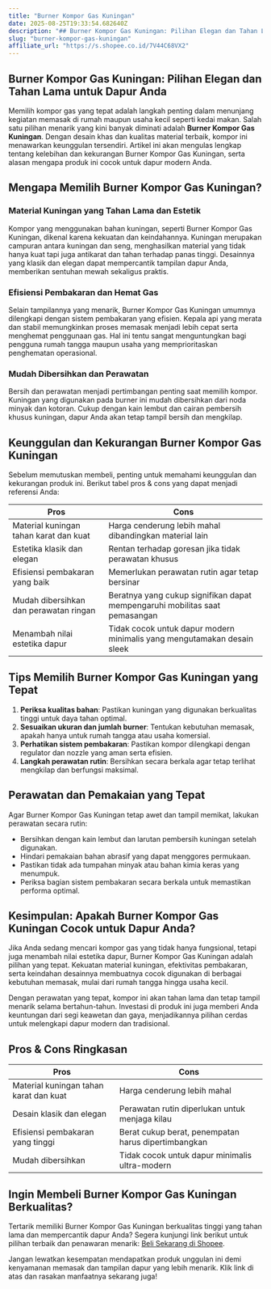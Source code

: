 ```yaml
---
title: "Burner Kompor Gas Kuningan"
date: 2025-08-25T19:33:54.682640Z
description: "## Burner Kompor Gas Kuningan: Pilihan Elegan dan Tahan Lama untuk Dapur Anda..."
slug: "burner-kompor-gas-kuningan"
affiliate_url: "https://s.shopee.co.id/7V44C68VX2"
---
```

## Burner Kompor Gas Kuningan: Pilihan Elegan dan Tahan Lama untuk Dapur Anda

Memilih kompor gas yang tepat adalah langkah penting dalam menunjang kegiatan memasak di rumah maupun usaha kecil seperti kedai makan. Salah satu pilihan menarik yang kini banyak diminati adalah **Burner Kompor Gas Kuningan**. Dengan desain khas dan kualitas material terbaik, kompor ini menawarkan keunggulan tersendiri. Artikel ini akan mengulas lengkap tentang kelebihan dan kekurangan Burner Kompor Gas Kuningan, serta alasan mengapa produk ini cocok untuk dapur modern Anda.

## Mengapa Memilih Burner Kompor Gas Kuningan?

### Material Kuningan yang Tahan Lama dan Estetik

Kompor yang menggunakan bahan kuningan, seperti Burner Kompor Gas Kuningan, dikenal karena kekuatan dan keindahannya. Kuningan merupakan campuran antara kuningan dan seng, menghasilkan material yang tidak hanya kuat tapi juga antikarat dan tahan terhadap panas tinggi. Desainnya yang klasik dan elegan dapat mempercantik tampilan dapur Anda, memberikan sentuhan mewah sekaligus praktis.

### Efisiensi Pembakaran dan Hemat Gas

Selain tampilannya yang menarik, Burner Kompor Gas Kuningan umumnya dilengkapi dengan sistem pembakaran yang efisien. Kepala api yang merata dan stabil memungkinkan proses memasak menjadi lebih cepat serta menghemat penggunaan gas. Hal ini tentu sangat menguntungkan bagi pengguna rumah tangga maupun usaha yang memprioritaskan penghematan operasional.

### Mudah Dibersihkan dan Perawatan

Bersih dan perawatan menjadi pertimbangan penting saat memilih kompor. Kuningan yang digunakan pada burner ini mudah dibersihkan dari noda minyak dan kotoran. Cukup dengan kain lembut dan cairan pembersih khusus kuningan, dapur Anda akan tetap tampil bersih dan mengkilap.

## Keunggulan dan Kekurangan Burner Kompor Gas Kuningan

Sebelum memutuskan membeli, penting untuk memahami keunggulan dan kekurangan produk ini. Berikut tabel pros & cons yang dapat menjadi referensi Anda:

| Pros                                       | Cons                                     |
|--------------------------------------------|------------------------------------------|
| Material kuningan tahan karat dan kuat     | Harga cenderung lebih mahal dibandingkan material lain |
| Estetika klasik dan elegan                | Rentan terhadap goresan jika tidak perawatan khusus |
| Efisiensi pembakaran yang baik           | Memerlukan perawatan rutin agar tetap bersinar |
| Mudah dibersihkan dan perawatan ringan  | Beratnya yang cukup signifikan dapat mempengaruhi mobilitas saat pemasangan   |
| Menambah nilai estetika dapur             | Tidak cocok untuk dapur modern minimalis yang mengutamakan desain sleek   |

## Tips Memilih Burner Kompor Gas Kuningan yang Tepat

1. **Periksa kualitas bahan**: Pastikan kuningan yang digunakan berkualitas tinggi untuk daya tahan optimal.
2. **Sesuaikan ukuran dan jumlah burner**: Tentukan kebutuhan memasak, apakah hanya untuk rumah tangga atau usaha komersial.
3. **Perhatikan sistem pembakaran**: Pastikan kompor dilengkapi dengan regulator dan nozzle yang aman serta efisien.
4. **Langkah perawatan rutin**: Bersihkan secara berkala agar tetap terlihat mengkilap dan berfungsi maksimal.

## Perawatan dan Pemakaian yang Tepat

Agar Burner Kompor Gas Kuningan tetap awet dan tampil memikat, lakukan perawatan secara rutin:

- Bersihkan dengan kain lembut dan larutan pembersih kuningan setelah digunakan.
- Hindari pemakaian bahan abrasif yang dapat menggores permukaan.
- Pastikan tidak ada tumpahan minyak atau bahan kimia keras yang menumpuk.
- Periksa bagian sistem pembakaran secara berkala untuk memastikan performa optimal.

## Kesimpulan: Apakah Burner Kompor Gas Kuningan Cocok untuk Dapur Anda?

Jika Anda sedang mencari kompor gas yang tidak hanya fungsional, tetapi juga menambah nilai estetika dapur, Burner Kompor Gas Kuningan adalah pilihan yang tepat. Kekuatan material kuningan, efektivitas pembakaran, serta keindahan desainnya membuatnya cocok digunakan di berbagai kebutuhan memasak, mulai dari rumah tangga hingga usaha kecil.

Dengan perawatan yang tepat, kompor ini akan tahan lama dan tetap tampil menarik selama bertahun-tahun. Investasi di produk ini juga memberi Anda keuntungan dari segi keawetan dan gaya, menjadikannya pilihan cerdas untuk melengkapi dapur modern dan tradisional.

## Pros & Cons Ringkasan

| **Pros**                              | **Cons**                                              |
|--------------------------------------|-------------------------------------------------------|
| Material kuningan tahan karat dan kuat | Harga cenderung lebih mahal                          |
| Desain klasik dan elegan            | Perawatan rutin diperlukan untuk menjaga kilau     |
| Efisiensi pembakaran yang tinggi   | Berat cukup berat, penempatan harus dipertimbangkan |
| Mudah dibersihkan                  | Tidak cocok untuk dapur minimalis ultra-modern     |

## Ingin Membeli Burner Kompor Gas Kuningan Berkualitas?

Tertarik memiliki Burner Kompor Gas Kuningan berkualitas tinggi yang tahan lama dan mempercantik dapur Anda? Segera kunjungi link berikut untuk pilihan terbaik dan penawaran menarik: [Beli Sekarang di Shopee](https://s.shopee.co.id/7V44C68VX2).

Jangan lewatkan kesempatan mendapatkan produk unggulan ini demi kenyamanan memasak dan tampilan dapur yang lebih menarik. Klik link di atas dan rasakan manfaatnya sekarang juga!